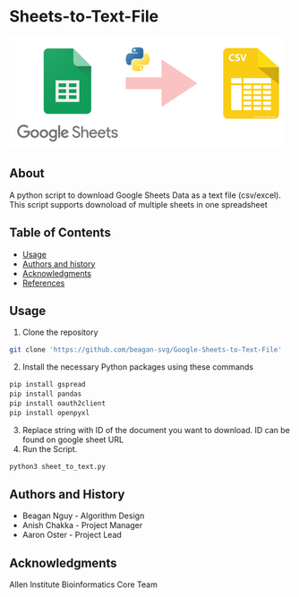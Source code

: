 Sheets-to-Text-File
=================================================
![cover](images/sheet_to_text.png)

## About
A python script to download Google Sheets Data as a text file (csv/excel). This script supports downoload of multiple sheets in one spreadsheet

Table of Contents
-----------------
* [Usage](#usage)
* [Authors and history](#authors-and-history)
* [Acknowledgments](#acknowledgments)
* [References](#references)

## Usage
1. Clone the repository
```bash
git clone 'https://github.com/beagan-svg/Google-Sheets-to-Text-File'
```
2. Install the necessary Python packages using these commands
```bash
pip install gspread
pip install pandas
pip install oauth2client
pip install openpyxl
```
3. Replace string with ID of the document you want to download. ID can be found on google sheet URL
4. Run the Script.
```bash
python3 sheet_to_text.py
``` 
## Authors and History

* Beagan Nguy - Algorithm Design
* Anish Chakka - Project Manager
* Aaron Oster - Project Lead

## Acknowledgments

Allen Institute Bioinformatics Core Team

